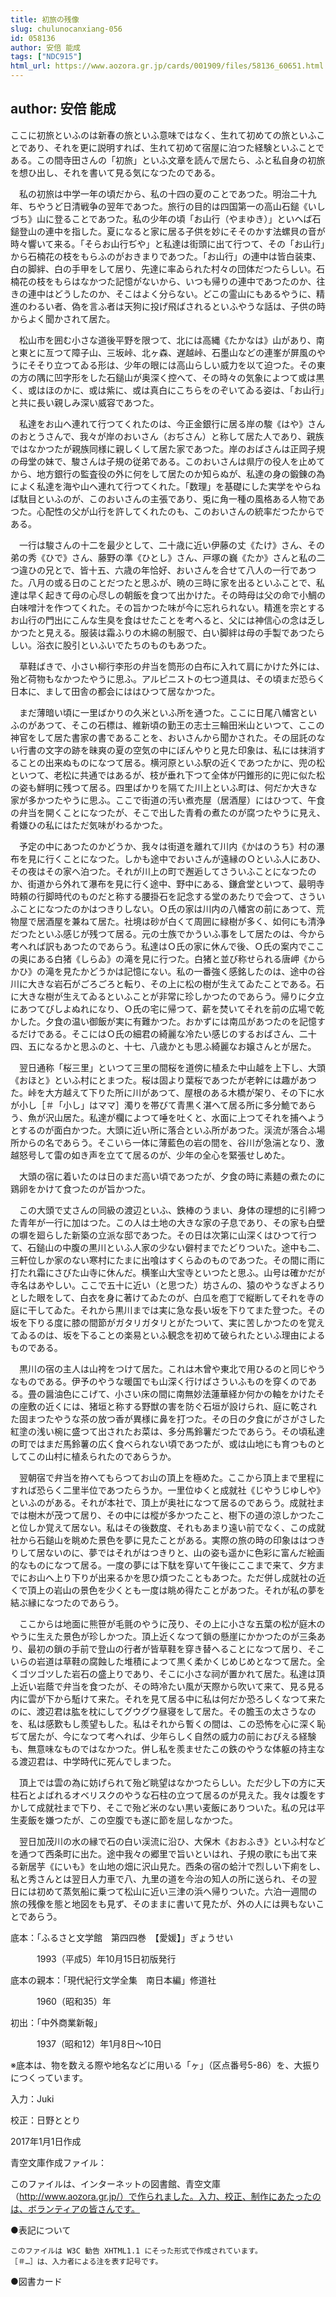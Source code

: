 ```yaml
---
title: 初旅の残像
slug: chulunocanxiang-056
id: 058136
author: 安倍 能成
tags: ["NDC915"]
html_url: https://www.aozora.gr.jp/cards/001909/files/58136_60651.html
---
```


## author: 安倍 能成

ここに初旅といふのは新春の旅といふ意味ではなく、生れて初めての旅といふことであり、それを更に説明すれば、生れて初めて宿屋に泊つた経験といふことである。この間寺田さんの「初旅」といふ文章を読んで居たら、ふと私自身の初旅を想ひ出し、それを書いて見る気になつたのである。

　私の初旅は中学一年の頃だから、私の十四の夏のことであつた。明治二十九年、ちやうど日清戦争の翌年であつた。旅行の目的は四国第一の高山石鎚《いしづち》山に登ることであつた。私の少年の頃「お山行（やまゆき）」といへば石鎚登山の連中を指した。夏になると家に居る子供を妙にそそのかす法螺貝の音が時々響いて来る。「そらお山行ぢや」と私達は街頭に出て行つて、その「お山行」から石楠花の枝をもらふのがおきまりであつた。「お山行」の連中は皆白装束、白の脚絆、白の手甲をして居り、先達に率ゐられた村々の団体だつたらしい。石楠花の枝をもらはなかつた記憶がないから、いつも帰りの連中であつたのか、往きの連中はどうしたのか、そこはよく分らない。どこの霊山にもあるやうに、精進のわるい者、偽を言ふ者は天狗に投げ飛ばされるといふやうな話は、子供の時からよく聞かされて居た。

　松山市を囲む小さな道後平野を限つて、北には高縄《たかなは》山があり、南と東とに亙つて障子山、三坂峠、北ヶ森、遅越峠、石墨山などの連峯が屏風のやうにそそり立つてゐる形は、少年の眼には高山らしい威力を以て迫つた。その東の方の隅に凹字形をした石鎚山が奥深く控へて、その時々の気象によつて或は黒く、或はほのかに、或は紫に、或は真白にこちらをのぞいてゐる姿は、「お山行」と共に長い親しみ深い威容であつた。

　私達をお山へ連れて行つてくれたのは、今正金銀行に居る岸の駿《はや》さんのおとうさんで、我々が岸のおいさん（おぢさん）と称して居た人であり、親族ではなかつたが親族同様に親しくして居た家であつた。岸のおばさんは正岡子規の母堂の妹で、駿さんは子規の従弟である。このおいさんは県庁の役人を止めてから、地方銀行の監査役の外に何をして居たのか知らぬが、私達の身の鍛錬の為によく私達を海や山へ連れて行つてくれた。「数理」を基礎にした実学をやらねば駄目といふのが、このおいさんの主張であり、兎に角一種の風格ある人物であつた。心配性の父が山行を許してくれたのも、このおいさんの統率だつたからである。

　一行は駿さんの十二を最少として、二十歳に近い伊藤の丈《たけ》さん、その弟の秀《ひで》さん、藤野の準《ひとし》さん、戸塚の巍《たか》さんと私の二つ違ひの兄とで、皆十五、六歳の年恰好、おいさんを合せて八人の一行であつた。八月の或る日のことだつたと思ふが、暁の三時に家を出るといふことで、私達は早く起きて母の心尽しの朝飯を食つて出かけた。その時母は父の命で小鯛の白味噌汁を作つてくれた。その旨かつた味が今に忘れられない。精進を宗とするお山行の門出にこんな生臭を食はせたことを考へると、父には神信心の念は乏しかつたと見える。服装は霜ふりの木綿の制服で、白い脚絆は母の手製であつたらしい。浴衣に股引といふいでたちのものもあつた。

　草鞋ばきで、小さい柳行李形の弁当を筒形の白布に入れて肩にかけた外には、殆ど荷物もなかつたやうに思ふ。アルピニストの七つ道具は、その頃まだ恐らく日本に、まして田舎の都会にははひつて居なかつた。

　まだ薄暗い頃に一里ばかりの久米といふ所を通つた。ここに日尾八幡宮といふのがあつて、そこの石標は、維新頃の勤王の志士三輪田米山といつて、ここの神官をして居た書家の書であることを、おいさんから聞かされた。その屈託のない行書の文字の跡を昧爽の夏の空気の中にぼんやりと見た印象は、私には抹消することの出来ぬものになつて居る。横河原といふ駅の近くであつたかに、兜の松といつて、老松に共通ではあるが、枝が垂れ下つて全体が円錐形的に兜に似た松の姿も鮮明に残つて居る。四里ばかりを隔てた川上といふ町は、何だか大きな家が多かつたやうに思ふ。ここで街道の汚い煮売屋（居酒屋）にはひつて、午食の弁当を開くことになつたが、そこで出した青肴の煮たのが腐つたやうに見え、肴嫌ひの私にはただ気味がわるかつた。

　予定の中にあつたのかどうか、我々は街道を離れて川内《かはのうち》村の瀑布を見に行くことになつた。しかも途中でおいさんが遠縁のＯといふ人にあひ、その夜はその家へ泊つた。それが川上の町で邂逅してさういふことになつたのか、街道から外れて瀑布を見に行く途中、野中にある、鎌倉堂といつて、最明寺時頼の行脚時代のものだと称する腰掛石を記念する堂のあたりで会つて、さういふことになつたのかはつきりしない。Ｏ氏の家は川内の八幡宮の前にあつて、荒物屋で居酒屋を兼ねて居た。社境は砂が白くて周囲に緑樹が多く、如何にも清浄だつたといふ感じが残つて居る。元の士族でかういふ事をして居たのは、今から考へれば訳もあつたのであらう。私達はＯ氏の家に休んで後、Ｏ氏の案内でここの奥にある白猪《しらゐ》の滝を見に行つた。白猪と並び称せられる唐岬《からかひ》の滝を見たかどうかは記憶にない。私の一番強く感銘したのは、途中の谷川に大きな岩石がごろごろと転り、その上に松の樹が生えてゐたことである。石に大きな樹が生えてゐるといふことが非常に珍しかつたのであらう。帰りに夕立にあつてびしよぬれになり、Ｏ氏の宅に帰つて、薪を焚いてそれを前の広場で乾かした。夕食の温い御飯が実に有難かつた。おかずには南瓜があつたのを記憶するだけである。そこにはＯ氏の細君の綺麗な冷たい感じのするおばさん、二十四、五になるかと思ふのと、十七、八歳かとも思ふ綺麗なお嬢さんとが居た。

　翌日通称「桜三里」といつて三里の間桜を道傍に植ゑた中山越を上下し、大頭《おほと》といふ村にとまつた。桜は固より葉桜であつたが老幹には趣があつた。峠を大方越えて下りた所に川があつて、屋根のある木橋が架り、その下に水が小し［＃「小し」はママ］濁りを帯びて青黒く湛へて居る所に多分鮠であらう、魚が沢山居た。私達が欄によつて唾を吐くと、水面に上つてそれを捕へようとするのが面白かつた。大頭に近い所に落合といふ所があつた。渓流が落合ふ場所からの名であらう。そこいら一体に薄藍色の岩の間を、谷川が急湍となり、激越怒号して雷の如き声を立てて居るのが、少年の全心を緊張せしめた。

　大頭の宿に着いたのは日のまだ高い頃であつたが、夕食の時に素麺の煮たのに鶏卵をかけて食つたのが旨かつた。

　この大頭で丈さんの同級の渡辺といふ、鉄棒のうまい、身体の理想的に引締つた青年が一行に加はつた。この人は土地の大きな家の子息であり、その家も白壁の塀を廻らした新築の立派な邸であつた。その日は次第に山深くはひつて行つて、石鎚山の中腹の黒川といふ人家の少ない僻村までたどりついた。途中も二、三軒位しか家のない寒村にたまに出喰はすくらゐのものであつた。その間に雨に打たれ霜にさびた山寺に休んだ。横峯山大宝寺といつたと思ふ。山号は確かだが寺名はあやしい。ここで五十に近い（と思つた）坊さんの、猿のやうなぎよろりとした眼をして、白衣を身に著けてゐたのが、白瓜を庖丁で縦断してそれを寺の庭に干してゐた。それから黒川までは実に急な長い坂を下りてまた登つた。その坂を下りる度に膝の間節がガタリガタリとがたついて、実に苦しかつたのを覚えてゐるのは、坂を下ることの楽易といふ観念を初めて破られたといふ理由によるものである。

　黒川の宿の主人は山袴をつけて居た。これは木曾や東北で用ひるのと同じやうなものである。伊予のやうな暖国でも山深く行けばさういふものを穿くのである。畳の醤油色にこげて、小さい床の間に南無妙法蓮華経か何かの軸をかけたその座敷の近くには、猪垣と称する野獣の害を防ぐ石垣が設けられ、庭に乾された固まつたやうな茶の放つ香が異様に鼻を打つた。その日の夕食にがさがさした紅塗の浅い椀に盛つて出されたお菜は、多分馬鈴薯だつたであらう。その頃私達の町ではまだ馬鈴薯の広く食べられない頃であつたが、或は山地にも育つものとしてこの山村に植ゑられたのであらうか。

　翌朝宿で弁当を拵へてもらつてお山の頂上を極めた。ここから頂上まで里程にすれば恐らく二里半位であつたらうか。一里位ゆくと成就社《じやうじゆしや》といふのがある。それが本社で、頂上が奥社になつて居るのであらう。成就社までは樹木が茂つて居り、その中には樅が多かつたこと、樹下の道の涼しかつたこと位しか覚えて居ない。私はその後数度、それもあまり遠い前でなく、この成就社から石鎚山を眺めた景色を夢に見たことがある。実際の旅の時の印象ははつきりして居ないのに、夢ではそれがはつきりと、山の姿も遥かに色彩に富んだ絵画的なものになつて居る。一度の夢には下駄を穿いて午後にここまで来て、夕方までにお山へ上り下りが出来るかを思ひ煩つたこともあつた。ただ併し成就社の近くで頂上の岩山の景色を少くとも一度は眺め得たことがあつた。それが私の夢を結ぶ縁になつたのであらう。

　ここからは地面に熊笹が毛氈のやうに茂り、その上に小さな五葉の松が庭木のやうに生えた景色が珍しかつた。頂上近くなつて鎖の懸崖にかかつたのが三条あり、最初の鎖の手前で登山の行者が皆草鞋を穿き替へることになつて居り、そこいらの岩道は草鞋の腐蝕した堆積によつて黒く柔かくじめじめとなつて居た。全くゴツゴツした岩石の盛上りであり、そこに小さな祠が置かれて居た。私達は頂上近い岩蔭で弁当を食つたが、その時冷たい風が天際から吹いて来て、見る見る内に雲が下から駈けて来た。それを見て居る中に私は何だか恐ろしくなつて来たのに、渡辺君は肱を枕にしてグウグウ昼寝をして居た。その膽玉の太さうなのを、私は感歎もし羨望もした。私はそれから暫くの間は、この恐怖を心に深く恥ぢて居たが、今になつて考へれば、少年らしく自然の威力の前におびえる経験も、無意味なものではなかつた。併し私を羨ませたこの鉄のやうな体躯の持主なる渡辺君は、中学時代に死んでしまつた。

　頂上では雲の為に妨げられて殆ど眺望はなかつたらしい。ただ少し下の方に天柱石とよばれるオベリスクのやうな石柱の立つて居るのが見えた。我々は腹をすかして成就社まで下り、そこで殆ど米のない黒い麦飯にありついた。私の兄は平生麦飯を嫌つたが、この空腹でも遂に節を屈しなかつた。

　翌日加茂川の水の縁で石の白い渓流に沿ひ、大保木《おおふき》といふ村などを通つて西条町に出た。途中我々の郷里で旨いといはれ、子規の歌にも出て来る新居芋《にいも》を山地の畑に沢山見た。西条の宿の蛤汁で烈しい下痢をし、私と秀さんとは翌日人力車で八、九里の道を今治の知人の所に送られ、その翌日には初めて蒸気船に乗つて松山に近い三津の浜へ帰りついた。六泊一週間の旅の残像を態と地図をも見ず、そのままに書いて見たが、外の人には興もないことであらう。













底本：「ふるさと文学館　第四四巻　【愛媛】」ぎょうせい

　　　1993（平成5）年10月15日初版発行

底本の親本：「現代紀行文学全集　南日本編」修道社

　　　1960（昭和35）年

初出：「中外商業新報」

　　　1937（昭和12）年1月8日～10日

※底本は、物を数える際や地名などに用いる「ヶ」（区点番号5-86）を、大振りにつくっています。

入力：Juki

校正：日野ととり

2017年1月1日作成

青空文庫作成ファイル：

このファイルは、インターネットの図書館、青空文庫（http://www.aozora.gr.jp/）で作られました。入力、校正、制作にあたったのは、ボランティアの皆さんです。











●表記について


	このファイルは W3C 勧告 XHTML1.1 にそった形式で作成されています。
	［＃…］は、入力者による注を表す記号です。







●図書カード